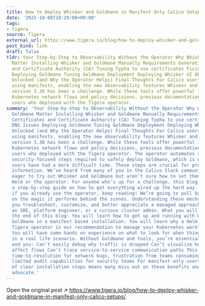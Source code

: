 ```yaml
---
title: How to Deploy Whisker and Goldmane in Manifest Only Calico Setups
date: '2025-10-08T19:29:00+00:00'
tags:
- tigera
source: Tigera
external_url: https://www.tigera.io/blog/how-to-deploy-whisker-and-goldmane-in-manifest-only-calico-setups/
post_kind: link
draft: false
tldr: Your Step-by-Step to Observability Without the Operator Why Whisker and Goldmane
  Matter Installing Whisker and Goldmane Manually Requirements Generating Certificates
  and Certificate Authority (CA) Tuning Typha to use certificates Fixing DNS Issues
  Deploying Goldmane Tuning Goldmane Deployment Deploying Whisker UI Observability
  Unlocked (and Why the Operator Helps) Final Thoughts For Calico users who install
  using manifests, enabling the new observability features Whisker and Goldmane from
  version 3.30 has been a challenge. While these tools offer powerful insights into
  Kubernetes network flows and policy decisions, previous documentation was only for
  users who deployed with the Tigera operator.
summary: 'Your Step-by-Step to Observability Without the Operator Why Whisker and
  Goldmane Matter Installing Whisker and Goldmane Manually Requirements Generating
  Certificates and Certificate Authority (CA) Tuning Typha to use certificates Fixing
  DNS Issues Deploying Goldmane Tuning Goldmane Deployment Deploying Whisker UI Observability
  Unlocked (and Why the Operator Helps) Final Thoughts For Calico users who install
  using manifests, enabling the new observability features Whisker and Goldmane from
  version 3.30 has been a challenge. While these tools offer powerful insights into
  Kubernetes network flows and policy decisions, previous documentation was only for
  users who deployed with the Tigera operator. The operator automates several advanced,
  security-focused steps required to safely deploy Goldmane, which is why manifest
  users have had a more difficult time. These steps are crucial for protecting sensitive
  information. We’ve heard from many of you in the Calico Slack community: you’re
  eager to try out Whisker and Goldmane but aren’t sure how to set them up without
  Helm or the operator. For anyone who’s up for a challenge, this blog post provides
  a step-by-step guide on how to get everything wired up the hard way. However, even
  if you already use the operator, keep reading! We’re going to pull back the curtain
  on the magic it performs behind the scenes. Understanding these mechanics will help
  you troubleshoot, customize, and better appreciate a managed approach, whether you’re
  an SRE, platform engineer, or a curious cluster admin. What you will achieve at
  the end of this blog: You will learn how to get up and running with Whisker and
  Goldmane in a manifest based installation. You will learn why a Helm chart or the
  Tigera operator is our recommendation to manage your Kubernetes workloads at scale.
  You will have some hands on experience on what to look for when things are deployed
  in a real life scenario. Without Goldmane and tools, you’re essentially flying blind
  and you: Can’t easily debug why traffic is dropped Can’t visualize how policies
  affect flows Can’t trace service-to-service communication paths This leads to increased
  time-to-resolution for network bugs, frustration from teams consuming the platform,
  limited audit capabilities for security teams For manifest-only users, the lack
  of clear installation steps means many miss out on these benefits and as a developer
  advocate.'
---
```

Open the original post ↗ https://www.tigera.io/blog/how-to-deploy-whisker-and-goldmane-in-manifest-only-calico-setups/
